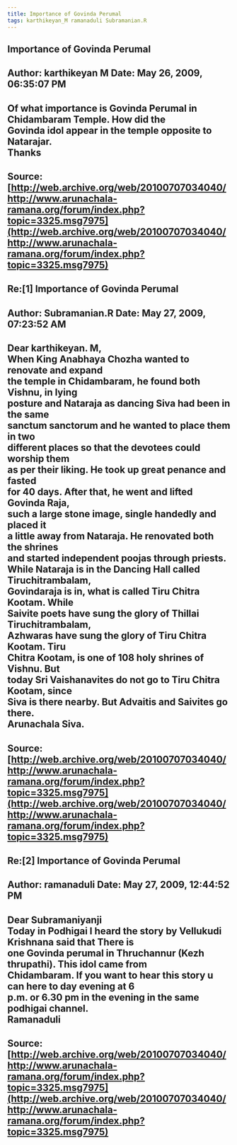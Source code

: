 ```yaml
--- 
title: Importance of Govinda Perumal   
tags: karthikeyan_M ramanaduli Subramanian.R  
---  
```

## Importance of Govinda Perumal  
Author: karthikeyan M       Date: May 26, 2009, 06:35:07 PM  
---  
Of what importance is Govinda Perumal in Chidambaram Temple. How did the  
Govinda idol appear in the temple opposite to Natarajar.   
Thanks
 ---  
Source:[http://web.archive.org/web/20100707034040/http://www.arunachala-ramana.org/forum/index.php?topic=3325.msg7975](http://web.archive.org/web/20100707034040/http://www.arunachala-ramana.org/forum/index.php?topic=3325.msg7975)   
---  

## Re:[1] Importance of Govinda Perumal  
Author: Subramanian.R       Date: May 27, 2009, 07:23:52 AM  
---  
Dear karthikeyan. M,   
When King Anabhaya Chozha wanted to renovate and expand   
the temple in Chidambaram, he found both Vishnu, in lying   
posture and Nataraja as dancing Siva had been in the same   
sanctum sanctorum and he wanted to place them in two   
different places so that the devotees could worship them   
as per their liking. He took up great penance and fasted   
for 40 days. After that, he went and lifted Govinda Raja,   
such a large stone image, single handedly and placed it   
a little away from Nataraja. He renovated both the shrines   
and started independent poojas through priests.   
While Nataraja is in the Dancing Hall called Tiruchitrambalam,   
Govindaraja is in, what is called Tiru Chitra Kootam. While   
Saivite poets have sung the glory of Thillai Tiruchitrambalam,   
Azhwaras have sung the glory of Tiru Chitra Kootam. Tiru   
Chitra Kootam, is one of 108 holy shrines of Vishnu. But   
today Sri Vaishanavites do not go to Tiru Chitra Kootam, since   
Siva is there nearby. But Advaitis and Saivites go there.   
Arunachala Siva.
 ---  
Source:[http://web.archive.org/web/20100707034040/http://www.arunachala-ramana.org/forum/index.php?topic=3325.msg7975](http://web.archive.org/web/20100707034040/http://www.arunachala-ramana.org/forum/index.php?topic=3325.msg7975)   
---  

## Re:[2] Importance of Govinda Perumal  
Author: ramanaduli          Date: May 27, 2009, 12:44:52 PM  
---  
Dear Subramaniyanji   
Today in Podhigai I heard the story by Vellukudi Krishnana said that There is  
one Govinda perumal in Thruchannur (Kezh thrupathi). This idol came from   
Chidambaram. If you want to hear this story u can here to day evening at 6  
p.m. or 6.30 pm in the evening in the same podhigai channel.   
Ramanaduli
 ---  
Source:[http://web.archive.org/web/20100707034040/http://www.arunachala-ramana.org/forum/index.php?topic=3325.msg7975](http://web.archive.org/web/20100707034040/http://www.arunachala-ramana.org/forum/index.php?topic=3325.msg7975)   
---  


